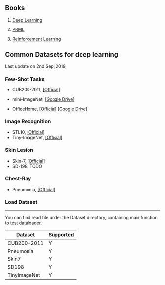

## Books

1. [Deep Learning](https://github.com/janishar/mit-deep-learning-book-pdf)

2. [PRML](./Books/PRML-2006.pdf)
3. [Reinforcement Learning](https://web.stanford.edu/class/psych209/Readings/SuttonBartoIPRLBook2ndEd.pdf)

## Common Datasets for deep learning

Last update on 2nd Sep, 2019, 

###  Few-Shot Tasks

- CUB200-2011, [[Official]](http://www.vision.caltech.edu/visipedia/CUB-200.html)

- mini-ImageNet,  [[Google Drive]](https://drive.google.com/uc?export=download&confirm=qgVQ&id=1HkgrkAwukzEZA0TpO7010PkAOREb2Nuk)  

- OfficeHome, [[Official]](http://hemanthdv.org/OfficeHome-Dataset) [[Google Drive]](https://drive.google.com/file/d/0B81rNlvomiwed0V1YUxQdC1uOTg/view) 

### Image Recognition

* STL10, [[Official]](https://cs.stanford.edu/~acoates/stl10/) 
* Tiny-ImageNet,  [[Official]](https://tiny-imagenet.herokuapp.com)

### Skin Lesion

* Skin-7, [[Official]](https://challenge2018.isic-archive.com/participate/)
* SD-198,  TODO

### Chest-Ray

* Pneumonia, [[Official]](https://www.kaggle.com/c/rsna-pneumonia-detection-challenge)



### Load Dataset

--------

You can find read file under the Dataset directory, containing main function to test dataloader.

| Dataset      | Supported |
| ------------ | --------- |
| CUB200-2011  | Y         |
| Pneumonia    | Y         |
| Skin7        | Y         |
| SD198        | Y         |
| TinyImageNet | Y         |

